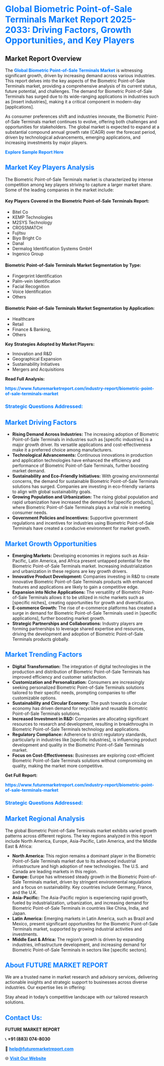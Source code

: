 <h1 style="color: #007BFF;">Global Biometric Point-of-Sale Terminals Market Report 2025-2033: Driving Factors, Growth Opportunities, and Key Players</h1>

<section id="overview">
<h2>Market Report Overview</h2>
<p>The <a href="https://www.futuremarketreport.com/industry-report/biometric-point-of-sale-terminals-market" style="color: #007BFF; text-decoration: none;"><strong>Global Biometric Point-of-Sale Terminals Market</strong></a> is witnessing significant growth, driven by increasing demand across various industries. This report delves into the key aspects of the Biometric Point-of-Sale Terminals market, providing a comprehensive analysis of its current status, future potential, and challenges. The demand for Biometric Point-of-Sale Terminals has surged due to its wide-ranging applications in industries such as [insert industries], making it a critical component in modern-day [applications].</p>
<p>As consumer preferences shift and industries innovate, the Biometric Point-of-Sale Terminals market continues to evolve, offering both challenges and opportunities for stakeholders. The global market is expected to expand at a substantial compound annual growth rate (CAGR) over the forecast period, driven by technological advancements, emerging applications, and increasing investments by major players.</p>
</section>

<section id="overview">
<p><a href="https://www.futuremarketreport.com/request-sample/reportId=101865" style="color: #007BFF; text-decoration: none;"><strong>Explore Sample Report Here</strong></a></p>
</section>

<section id="key-players">
<h2 style="color: #007BFF;">Market Key Players Analysis</h2>
<p>The Biometric Point-of-Sale Terminals market is characterized by intense competition among key players striving to capture a larger market share. Some of the leading companies in the market include:</p>
<h4>Key Players Covered in the Biometric Point-of-Sale Terminals Report:</h4>
<ul><li>Bitel Co</li><li>KEMP Technologies</li><li>M2SYS Technology</li><li>CROSSMATCH</li><li>Fujitsu</li><li>Biyo Bright Co</li><li>Danal</li><li>Dermalog Identification Systems GmbH</li><li>Ingenico Group</li></ul>
<h4>Biometric Point-of-Sale Terminals Market Segmentation by Type:</h4>
<ul><li>Fingerprint Identification</li><li>Palm-vein Identification</li><li>Facial Recognition</li><li>Voice Identification</li><li>Others</li></ul>

<h4>Biometric Point-of-Sale Terminals Market Segmentation by Application:</h4>
<ul><li>Healthcare</li><li>Retail</li><li>Finance &amp; Banking,</li><li>Others</li></ul>
<p><strong>Key Strategies Adopted by Market Players:</strong></p>
<ul>
<li>Innovation and R&D</li>
<li>Geographical Expansion</li>
<li>Sustainability Initiatives</li>
<li>Mergers and Acquisitions</li>
</ul>
</section>

<section>
<p><strong>Read Full Analysis: </strong></p><a href="https://www.futuremarketreport.com/industry-report/biometric-point-of-sale-terminals-market" style="color: #007BFF; text-decoration: none;"><strong>https://www.futuremarketreport.com/industry-report/biometric-point-of-sale-terminals-market</strong></a>
<h3 style="color: #007BFF;">Strategic Questions Addressed:</h3>
</section>

<section id="driving-factors">
<h2 style="color: #007BFF;">Market Driving Factors</h2>
<ul>
<li><strong>Rising Demand Across Industries:</strong> The increasing adoption of Biometric Point-of-Sale Terminals in industries such as [specific industries] is a major growth driver. Its versatile applications and cost-effectiveness make it a preferred choice among manufacturers.</li>
<li><strong>Technological Advancements:</strong> Continuous innovations in production and application technologies have enhanced the efficiency and performance of Biometric Point-of-Sale Terminals, further boosting market demand.</li>
<li><strong>Sustainability and Eco-Friendly Initiatives:</strong> With growing environmental concerns, the demand for sustainable Biometric Point-of-Sale Terminals solutions has surged. Companies are investing in eco-friendly variants to align with global sustainability goals.</li>
<li><strong>Growing Population and Urbanization:</strong> The rising global population and rapid urbanization have increased the demand for [specific products], where Biometric Point-of-Sale Terminals plays a vital role in meeting consumer needs.</li>
<li><strong>Government Policies and Incentives:</strong> Supportive government regulations and incentives for industries using Biometric Point-of-Sale Terminals have created a conducive environment for market growth.</li>
</ul>
</section>

<section id="growth-opportunities">
<h2 style="color: #007BFF;">Market Growth Opportunities</h2>
<ul>
<li><strong>Emerging Markets:</strong> Developing economies in regions such as Asia-Pacific, Latin America, and Africa present untapped potential for the Biometric Point-of-Sale Terminals market. Increasing industrialization and urbanization in these regions are key growth drivers.</li>
<li><strong>Innovative Product Development:</strong> Companies investing in R&D to create innovative Biometric Point-of-Sale Terminals products with enhanced features and applications are likely to gain a competitive edge.</li>
<li><strong>Expansion into Niche Applications:</strong> The versatility of Biometric Point-of-Sale Terminals allows it to be utilized in niche markets such as [specific niches], creating opportunities for growth and diversification.</li>
<li><strong>E-commerce Growth:</strong> The rise of e-commerce platforms has created a surge in demand for Biometric Point-of-Sale Terminals used in [specific applications], further boosting market growth.</li>
<li><strong>Strategic Partnerships and Collaborations:</strong> Industry players are forming partnerships to leverage shared expertise and resources, driving the development and adoption of Biometric Point-of-Sale Terminals products globally.</li>
</ul>
</section>

<section id="trending-factors">
<h2 style="color: #007BFF;">Market Trending Factors</h2>
<ul>
<li><strong>Digital Transformation:</strong> The integration of digital technologies in the production and distribution of Biometric Point-of-Sale Terminals has improved efficiency and customer satisfaction.</li>
<li><strong>Customization and Personalization:</strong> Consumers are increasingly seeking personalized Biometric Point-of-Sale Terminals solutions tailored to their specific needs, prompting companies to offer customizable options.</li>
<li><strong>Sustainability and Circular Economy:</strong> The push towards a circular economy has driven demand for recyclable and reusable Biometric Point-of-Sale Terminals solutions.</li>
<li><strong>Increased Investment in R&D:</strong> Companies are allocating significant resources to research and development, resulting in breakthroughs in Biometric Point-of-Sale Terminals technology and applications.</li>
<li><strong>Regulatory Compliance:</strong> Adherence to strict regulatory standards, particularly in industries like [specific industries], is influencing product development and quality in the Biometric Point-of-Sale Terminals market.</li>
<li><strong>Focus on Cost-Effectiveness:</strong> Businesses are exploring cost-efficient Biometric Point-of-Sale Terminals solutions without compromising on quality, making the market more competitive.</li>
</ul>
</section>

<section>
<p><strong>Get Full Report: </strong></p><a href="https://www.futuremarketreport.com/industry-report/biometric-point-of-sale-terminals-market" style="color: #007BFF; text-decoration: none;"><strong>https://www.futuremarketreport.com/industry-report/biometric-point-of-sale-terminals-market</strong></a>
<h3 style="color: #007BFF;">Strategic Questions Addressed:</h3>
</section>


<section id="regional-analysis">
<h2 style="color: #007BFF;">Market Regional Analysis</h2>
<p>The global Biometric Point-of-Sale Terminals market exhibits varied growth patterns across different regions. The key regions analyzed in this report include North America, Europe, Asia-Pacific, Latin America, and the Middle East & Africa:</p>
<ul>
<li><strong>North America:</strong> This region remains a dominant player in the Biometric Point-of-Sale Terminals market due to its advanced industrial infrastructure and high adoption of new technologies. The U.S. and Canada are leading markets in this region.</li>
<li><strong>Europe:</strong> Europe has witnessed steady growth in the Biometric Point-of-Sale Terminals market, driven by stringent environmental regulations and a focus on sustainability. Key countries include Germany, France, and the U.K.</li>
<li><strong>Asia-Pacific:</strong> The Asia-Pacific region is experiencing rapid growth, fueled by industrialization, urbanization, and increasing demand for Biometric Point-of-Sale Terminals in countries like China, India, and Japan.</li>
<li><strong>Latin America:</strong> Emerging markets in Latin America, such as Brazil and Mexico, present significant opportunities for the Biometric Point-of-Sale Terminals market, supported by growing industrial activities and investments.</li>
<li><strong>Middle East & Africa:</strong> The region’s growth is driven by expanding industries, infrastructure development, and increasing demand for Biometric Point-of-Sale Terminals in sectors like [specific sectors].</li>
</ul>
</section>

<footer>
<h2 style="color: #007BFF;">About FUTURE MARKET REPORT</h2>
<p>We are a trusted name in market research and advisory services, delivering actionable insights and strategic support to businesses across diverse industries. Our expertise lies in offering:</p>

<p>Stay ahead in today’s competitive landscape with our tailored research solutions.</p>

<h2 style="color: #007BFF;">Contact Us:</h2>
<p><strong>FUTURE MARKET REPORT</strong></p>
<p>📞 <strong>+91 (883) 074-8030</strong></p>
<p>📧 <strong><a href="mailto:help@futuremarketreport.com" style="color: #007BFF;">help@futuremarketreport.com</a></strong></p>
<p>🌐 <strong><a href="https://www.futuremarketreport.com/" style="color: #007BFF;">Visit Our Website</a></strong></p>
</footer>
